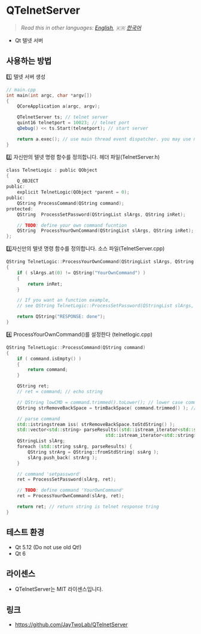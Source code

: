# QTelnetServer

> *Read this in other languages: [English](README.md), :kr: [한국어](README.ko.md)*

- Qt 텔넷 서버

## 사용하는 방법

:one: 텔넷 서버 생성

```cpp
// main.cpp
int main(int argc, char *argv[])
{
    QCoreApplication a(argc, argv);

    QTelnetServer ts; // telnet server
    quint16 telnetport = 10023; // telnet port
    qDebug() << ts.Start(telnetport); // start server

    return a.exec(); // use main thread event dispatcher. you may use multi-thread.
}
```

:two: 자신만의 텔넷 명령 함수를 정의합니다. 헤더 파일(TelnetServer.h)

```h
class TelnetLogic : public QObject
{
    Q_OBJECT
public:
    explicit TelnetLogic(QObject *parent = 0);
public:
    QString ProcessCommand(QString command);
protected:
    QString  ProcessSetPassword(QStringList slArgs, QString inRet);

    // TODO: define your own command fucntion 
    QString  ProcessYourOwnCommand(QStringList slArgs, QString inRet);
};
```

:three:자신만의 텔넷 명령 함수를 정의합니다. 소스 파일(TelnetServer.cpp) 

```cpp
QString TelnetLogic::ProcessYourOwnCommand(QStringList slArgs, QString inRet)
{
    if ( slArgs.at(0) != QString("YourOwnCommand") )
    {
        return inRet;
    }

    // If you want an function example, 
    // see QString TelnetLogic::ProcessSetPassword(QStringList slArgs, QString inRet)

    return QString("RESPONSE: done");
}
```

:four: ProcessYourOwnCommand()를 설정한다 (telnetlogic.cpp)

```cpp
QString TelnetLogic::ProcessCommand(QString command)
{
    if ( command.isEmpty() )
    {
        return command;
    }

    QString ret;
    // ret = command; // echo string

    // QString lowCMD = command.trimmed().toLower(); // lower case command string
    QString strRemoveBackSpace = trimBackSpace( command.trimmed() ); // remove backspace and pre-backspace character

    // parse command
    std::istringstream iss( strRemoveBackSpace.toStdString() );
    std::vector<std::string> parseResults((std::istream_iterator<std::string>(iss)),
                                     std::istream_iterator<std::string>());
    QStringList slArg;
    foreach (std::string ssArg, parseResults) {
        QString strArg = QString::fromStdString( ssArg );
        slArg.push_back( strArg );
    }

    // command 'setpassword'
    ret = ProcessSetPassword(slArg, ret);

    // TODO: define command 'YourOwnCommand'
    ret = ProcessYourOwnCommand(slArg, ret);

    return ret; // return string is telnet response tring
}
```

## 테스트 환경

- Qt 5.12 (Do not use old Qt!)
- Qt 6

## 라이센스

- QTelnetServer는 MIT 라이센스입니다. 

## 링크
- https://github.com/JayTwoLab/QTelnetServer


